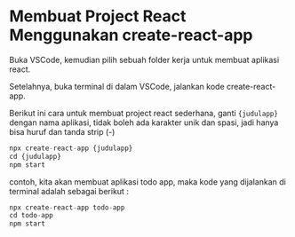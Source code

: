 # Membuat Project React Menggunakan create-react-app

Buka VSCode, kemudian pilih sebuah folder kerja untuk membuat aplikasi react.

Setelahnya, buka terminal di dalam VSCode, jalankan kode create-react-app.

Berikut ini cara untuk membuat project react sederhana, ganti `{judulapp}` dengan nama aplikasi, tidak boleh ada karakter unik dan spasi, jadi hanya bisa huruf dan tanda strip (-)

```javascript
npx create-react-app {judulapp}
cd {judulapp}
npm start
```

contoh, kita akan membuat aplikasi todo app, maka kode yang dijalankan di terminal adalah sebagai berikut :

```javascript
npx create-react-app todo-app
cd todo-app
npm start
```
